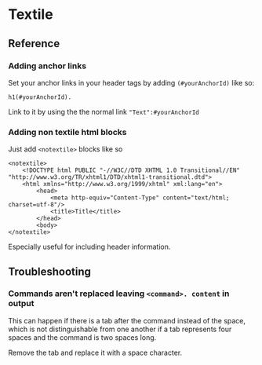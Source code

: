 # Textile #

## Reference ##

### Adding anchor links ###

Set your anchor links in your header tags by adding `(#yourAnchorId)`
like so:

    h1(#yourAnchorId).

Link to it by using the the normal link `"Text":#yourAnchorId`

### Adding non textile html blocks ###

Just add `<notextile>` blocks like so

    <notextile>
    	<!DOCTYPE html PUBLIC "-//W3C//DTD XHTML 1.0 Transitional//EN" "http://www.w3.org/TR/xhtml1/DTD/xhtml1-transitional.dtd">
    	<html xmlns="http://www.w3.org/1999/xhtml" xml:lang="en">
    		<head>
    			<meta http-equiv="Content-Type" content="text/html; charset=utf-8"/>
    			<title>Title</title>
    		</head>
    		<body>
    </notextile>

Especially useful for including header information.

## Troubleshooting ##

### Commands aren't replaced leaving `<command>. content` in output ###

This can happen if there is a tab after the command instead of the
space, which is not distinguishable from one another if a tab
represents four spaces and the command is two spaces long.

Remove the tab and replace it with a space character.
